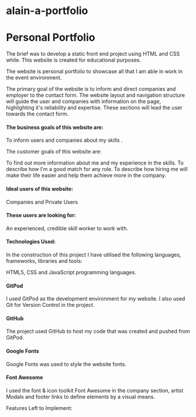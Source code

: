 # alain-a-portfolio

<h1>Personal Portfolio</h1>

The brief was to develop a static front end project  using HTML and CSS while. This website is created for educational purposes.

The website is personal portfolio to showcase all that I am able in work in the event environment. 

The primary goal of the website is to inform and direct companies and employer to the contact form. The website layout and navigation structure will guide the user and companies with information on the page, highlighting it's reliability and expertise. 
These sections will lead the user towards the contact form.

<h4>The business goals of this website are:</h4>

To inform users  and companies about my skills .

The customer goals of this website are:

To find out more information about me and my experience in the skills.
To describe how I'm a good match for any role.
To describe how hiring me will make their life easier and help them achieve more in the company.

<h4>Ideal users of this website:</h4>

Companies and Private Users

<h4>These users are looking for:</h4>

An experienced, credible skill worker to work with.

<h4>Technologies Used:</h4>

In the construction of this project I have utilised the following languages, frameworks, libraries and tools:

HTML5, CSS and JavaScript programming languages.

<h4>GitPod</h4>
I used GitPod as the development environment for my website. I also used Git for Version Control in the project.

<h4>GitHub</h4>
The project used GitHub to host my code that was created and pushed from GitPod.

<h4>Google Fonts</h4>
Google Fonts was used to style the website fonts.

<h4>Font Awesome</h4>
I used the font & icon toolkit Font Awesome in the company section, artist Modals and footer links to define elements by a visual means.

Features Left to Implement:

